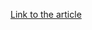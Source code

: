 [Link to the article](https://jfrog.com/blog/data-scientists-targeted-by-malicious-hugging-face-ml-models-with-silent-backdoor/)
